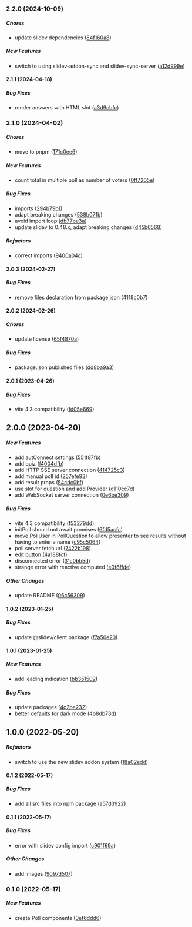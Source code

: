 ### 2.2.0 (2024-10-09)

##### Chores

*  update slidev dependencies ([84f160a8](https://github.com/Smile-SA/slidev-component-poll/commit/84f160a8a4238ef26395acdaa3e7f21444605c99))

##### New Features

*  switch to using slidev-addon-sync and slidev-sync-server ([a12d999e](https://github.com/Smile-SA/slidev-component-poll/commit/a12d999e336502d1bb97b98a0239319651db0acc))

#### 2.1.1 (2024-04-18)

##### Bug Fixes

*  render answers with HTML slot ([a3d9cbfc](https://github.com/Smile-SA/slidev-component-poll/commit/a3d9cbfcba31e67b7815f51e7db3d5ab660b9d46))

### 2.1.0 (2024-04-02)

##### Chores

*  move to pnpm ([171c0ee6](https://github.com/Smile-SA/slidev-component-poll/commit/171c0ee6e564defddc9c983768bb8715d0008523))

##### New Features

*  count total in multiple poll as number of voters ([0ff7205e](https://github.com/Smile-SA/slidev-component-poll/commit/0ff7205e05dd4cd8007fe50d03e27f4ee431c86f))

##### Bug Fixes

*  imports ([294b79b1](https://github.com/Smile-SA/slidev-component-poll/commit/294b79b1f902a2b0adb482e515ea557b50467689))
*  adapt breaking changes ([538b071b](https://github.com/Smile-SA/slidev-component-poll/commit/538b071ba35b23a6b48d747286f742a018286287))
*  avoid import loop ([db77be3a](https://github.com/Smile-SA/slidev-component-poll/commit/db77be3a8dea3557e22d09adb3f3532cab2d565e))
*  update slidev to 0.48.x, adapt breaking changes ([d45b6568](https://github.com/Smile-SA/slidev-component-poll/commit/d45b656828f0297a6376ef75ea97309130ce9951))

##### Refactors

*  correct imports ([9400a04c](https://github.com/Smile-SA/slidev-component-poll/commit/9400a04c303d5a467183bc1adc953e4235b8cd53))

#### 2.0.3 (2024-02-27)

##### Bug Fixes

*  remove files declaration from package.json ([4118c0b7](https://github.com/Smile-SA/slidev-component-poll/commit/4118c0b7b689f487d813a6e6261ba99809e69586))

#### 2.0.2 (2024-02-26)

##### Chores

*  update license ([65f4870a](https://github.com/Smile-SA/slidev-component-poll/commit/65f4870adffae8bd54862995d3945dc8f701ac55))

##### Bug Fixes

*  package.json published files ([dd8ba9a3](https://github.com/Smile-SA/slidev-component-poll/commit/dd8ba9a3b068da7b5e0aa6f19b996a76b39a7969))

#### 2.0.1 (2023-04-26)

##### Bug Fixes

*  vite 4.3 compatibility ([fd05e669](https://github.com/Smile-SA/slidev-component-poll/commit/fd05e669f5b4dc9da9008303e42309e9c3e639bf))

## 2.0.0 (2023-04-20)

##### New Features

*  add autConnect settings ([551f87fb](https://github.com/Smile-SA/slidev-component-poll/commit/551f87fbed8ec531cc042e9a3ee583c13d4e98b8))
*  add quiz ([f4004dfb](https://github.com/Smile-SA/slidev-component-poll/commit/f4004dfba09e6bdd3a3de8c718241601175237ef))
*  add HTTP SSE server connection ([414725c3](https://github.com/Smile-SA/slidev-component-poll/commit/414725c3e10b58931feae00fa8ce2c5d88969f60))
*  add manual poll id ([257efe93](https://github.com/Smile-SA/slidev-component-poll/commit/257efe931862b68be5a5229a32c6ea4d9c341975))
*  add result props ([54cdc0bf](https://github.com/Smile-SA/slidev-component-poll/commit/54cdc0bfa3233103e98edf9bb818ea21e3edbaaa))
*  use slot for question and add Provider ([d110cc7d](https://github.com/Smile-SA/slidev-component-poll/commit/d110cc7dfda48978f766d13106c00f6e2ef2c27e))
*  add WebSocket server connection ([0e6be309](https://github.com/Smile-SA/slidev-component-poll/commit/0e6be309b0d2f45526a9877eef5cd77cd91b0c30))

##### Bug Fixes

*  vite 4.3 compatibility ([f53279dd](https://github.com/Smile-SA/slidev-component-poll/commit/f53279dd28b019a67422f80f0c4c94cc0fe3faf5))
*  initPoll should not await promises ([6fd5acfc](https://github.com/Smile-SA/slidev-component-poll/commit/6fd5acfc1dc43d51405e2945c767d9da4890e3d7))
*  move PollUser in PollQuestion to allow presenter to see results without having to enter a name ([c95c5064](https://github.com/Smile-SA/slidev-component-poll/commit/c95c5064242921812b16282c37a3d571def3a16c))
*  poll server fetch url ([7422b198](https://github.com/Smile-SA/slidev-component-poll/commit/7422b198eef41c610345cd2916005a1e02337f5f))
*  edit button ([4a188fcf](https://github.com/Smile-SA/slidev-component-poll/commit/4a188fcfd8fe96b653245e12c7ae04cc95880932))
*  disconnected error ([31c0bb5d](https://github.com/Smile-SA/slidev-component-poll/commit/31c0bb5d7d5e1afb5106845d4ac00544319c9d18))
*  strange error with reactive computed ([e0f6ffde](https://github.com/Smile-SA/slidev-component-poll/commit/e0f6ffde70f2fceeed081459f38f0b20be03863c))

##### Other Changes

*  update README ([06c56309](https://github.com/Smile-SA/slidev-component-poll/commit/06c5630918c35b4fbd4d346876ac3ec0ca18c3d1))

#### 1.0.2 (2023-01-25)

##### Bug Fixes

*  update @slidev/client package ([f7a50e20](https://github.com/Smile-SA/slidev-component-oager/commit/f7a50e2064cb4716385c4007457ad2647f96dc7c))

#### 1.0.1 (2023-01-25)

##### New Features

*  add leading indication ([bb351502](https://github.com/Smile-SA/slidev-component-oager/commit/bb351502d5be821266ea629199294eddf14781fb))

##### Bug Fixes

*  update packages ([4c2be232](https://github.com/Smile-SA/slidev-component-oager/commit/4c2be2328772fcb36a41583956e070421686238f))
*  better defaults for dark mode ([4b8db73d](https://github.com/Smile-SA/slidev-component-oager/commit/4b8db73dacc55f81c3adbd2bd27b1e8ddc8b73e0))

## 1.0.0 (2022-05-20)

##### Refactors

*  switch to use the new slidev addon system ([18a02edd](https://github.com/Smile-SA/slidev-component-oager/commit/18a02eddb8a6b08c787b7027756958cac8829236))

#### 0.1.2 (2022-05-17)

##### Bug Fixes

*  add all src files into npm package ([a57d3922](https://github.com/Smile-SA/slidev-component-oager/commit/a57d392240c8bcaee2e14fd4918041bbb7b2daa7))

#### 0.1.1 (2022-05-17)

##### Bug Fixes

*  error with slidev config import ([c901f69a](https://github.com/Smile-SA/slidev-component-oager/commit/c901f69a3fc0dcb5508062cfd4ed12789b7c39ce))

##### Other Changes

*  add images ([9097d507](https://github.com/Smile-SA/slidev-component-oager/commit/9097d5079815016440d263c7c1c2a71f687ea5cd))

### 0.1.0 (2022-05-17)

##### New Features

*  create Poll components ([0ef6ddd6](https://github.com/Smile-SA/slidev-component-oager/commit/0ef6ddd6e879ace7e28ed0f8b225680ac91ec16e))


